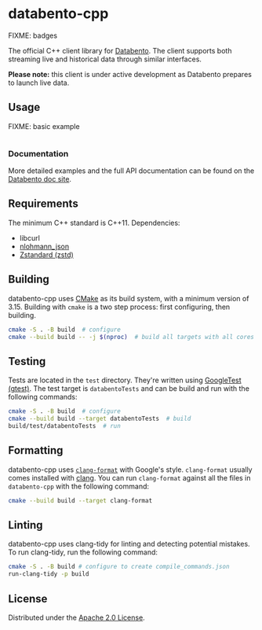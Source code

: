 # databento-cpp

FIXME: badges

The official C++ client library for [Databento](https://databento.com).
The client supports both streaming live and historical data through similar interfaces.

**Please note:** this client is under active development as Databento prepares to launch live data.

## Usage

FIXME: basic example
```cpp
```

### Documentation

More detailed examples and the full API documentation can be found on the [Databento doc site](https://docs.databento.com/getting-started).

## Requirements

The minimum C++ standard is C++11.
Dependencies:
- libcurl
- [nlohmann_json](https://github.com/nlohmann/json)
- [Zstandard (zstd)](https://github.com/facebook/zstd)

## Building

databento-cpp uses [CMake](https://cmake.org/) as its build system, with a minimum version of 3.15.
Building with `cmake` is a two step process: first configuring, then building.
```sh
cmake -S . -B build  # configure
cmake --build build -- -j $(nproc)  # build all targets with all cores
```

## Testing

Tests are located in the `test` directory.
They're written using [GoogleTest (gtest)](https://github.com/google/googletest).
The test target is `databentoTests` and can be build and run with the following commands:
```sh
cmake -S . -B build  # configure
cmake --build build --target databentoTests  # build
build/test/databentoTests  # run
```

## Formatting

databento-cpp uses [`clang-format`](https://clang.llvm.org/docs/ClangFormat.html) with Google's style.
`clang-format` usually comes installed with [clang](https://clang.llvm.org/).
You can run `clang-format` against all the files in `databento-cpp` with the following command:
```sh
cmake --build build --target clang-format
```

## Linting

databento-cpp uses clang-tidy for linting and detecting potential mistakes.
To run clang-tidy, run the following command:
```sh
cmake -S . -B build # configure to create compile_commands.json
run-clang-tidy -p build
```

## License

Distributed under the [Apache 2.0 License](https://www.apache.org/licenses/LICENSE-2.0.html).
